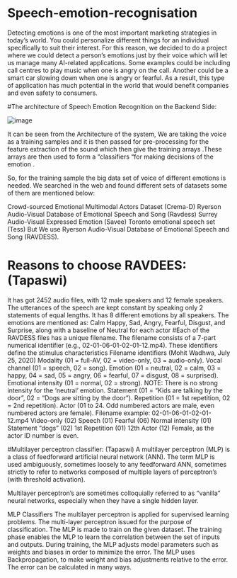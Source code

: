 # Speech-emotion-recognisation

Detecting emotions is one of the most important marketing strategies in today’s world. You could personalize different things for an individual specifically to suit their interest. For this reason, we decided to do a project where we could detect a person’s emotions just by their voice which will let us manage many AI-related applications. Some examples could be including call centres to play music when one is angry on the call. Another could be a smart car slowing down when one is angry or fearful. As a result, this type of application has much potential in the world that would benefit companies and even safety to consumers.
 
 #The architecture of Speech Emotion Recognition on the Backend Side:
 
 
 ![image](https://user-images.githubusercontent.com/86097622/206391902-addf2f85-20bf-45cf-b488-ba22b31f851d.png)


It can be seen from the Architecture of the system, We are taking the voice as a training samples and it is then passed for pre-processing for the feature extraction of the sound which then give the training arrays .These arrays are then used to form a “classifiers “for making decisions of the emotion . 

So, for the training sample the big data set of voice of different emotions is needed. We searched in the web and found different sets of datasets some of them are mentioned below:

 Crowd-sourced Emotional Multimodal Actors Dataset (Crema-D)
 Ryerson Audio-Visual Database of Emotional Speech and Song (Ravdess)
 Surrey Audio-Visual Expressed Emotion (Savee)
 Toronto emotional speech set (Tess)
 But We use Ryerson Audio-Visual Database of Emotional Speech and Song (RAVDESS).

# Reasons to choose RAVDEES: (Tapaswi)
It has got 2452 audio files, with 12 male speakers and 12 female speakers.
The utterances of the speech are kept constant by speaking only 2 statements of equal lengths.
It has 8 different emotions by all speakers.
The emotions are mentioned as:
Calm
Happy,
Sad,
 Angry,
 Fearful,
 Disgust,
 and Surprise, along with
a baseline of Neutral for each actor
#Each of the RAVDESS files has a unique filename. The filename consists of a 7-part numerical identifier (e.g., 02-01-06-01-02-01-12.mp4). These identifiers define the stimulus characteristics
Filename identifiers (Mohit Wadhwa, July 25, 2020)
Modality (01 = full-AV, 02 = video-only, 03 = audio-only).
Vocal channel (01 = speech, 02 = song).
Emotion (01 = neutral, 02 = calm, 03 = happy, 04 = sad, 05 = angry, 06 = fearful, 07 = disgust, 08 = surprised).
Emotional intensity (01 = normal, 02 = strong). NOTE: There is no strong intensity for the ‘neutral’ emotion.
Statement (01 = “Kids are talking by the door”, 02 = “Dogs are sitting by the door”).
Repetition (01 = 1st repetition, 02 = 2nd repetition).
Actor (01 to 24. Odd numbered actors are male, even numbered actors are female).
Filename example: 02-01-06-01-02-01-12.mp4 
Video-only (02)
Speech (01)
Fearful (06)
Normal intensity (01)
Statement “dogs” (02)
1st Repetition (01)
12th Actor (12)
Female, as the actor ID number is even.

#Multilayer perceptron classifier: (Tapaswi)
A multilayer perceptron (MLP) is a class of feedforward artificial neural network (ANN). The term MLP is used ambiguously, sometimes loosely to any feedforward ANN, sometimes strictly to refer to networks composed of multiple layers of perceptron’s (with threshold activation).

 Multilayer perceptron’s are sometimes colloquially referred to as “vanilla” neural networks, especially when they have a single hidden layer.

MLP Classifiers
The multilayer perceptron is applied for supervised learning problems. The multi-layer perceptron issued for the purpose of classification. The MLP is made to train on the given dataset. The training phase enables the MLP to learn the correlation between the set of inputs and outputs. During training, the MLP adjusts model parameters such as weights and biases in order to minimize the error. The MLP uses Backpropagation, to make weight and bias adjustments relative to the error. The error can be calculated in many ways.
